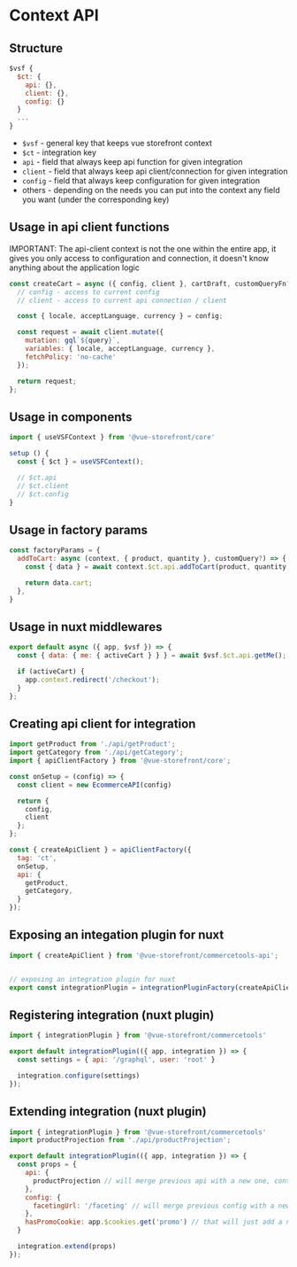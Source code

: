 # Context API

## Structure

```js
$vsf {
  $ct: {
    api: {},
    client: {},
    config: {}
  }
  ...
}
```
- `$vsf` - general key that keeps vue storefront context
- `$ct` - integration key
- `api` - field that always keep api function for given integration
- `client` - field that always keep api client/connection for given integration
- `config` - field that always keep configuration for given integration
- others - depending on the needs you can put into the context any field you want (under the corresponding key)

## Usage in api client functions
IMPORTANT: The api-client context is not the one within the entire app, it gives you only access to configuration and connection, it doesn't know anything about the application logic

```js
const createCart = async ({ config, client }, cartDraft, customQueryFn?) => {
  // config - access to current config
  // client - access to current api connection / client

  const { locale, acceptLanguage, currency } = config;

  const request = await client.mutate({
    mutation: gql`${query}`,
    variables: { locale, acceptLanguage, currency },
    fetchPolicy: 'no-cache'
  });

  return request;
};
```

## Usage in components

```js
import { useVSFContext } from '@vue-storefront/core'

setup () {
  const { $ct } = useVSFContext();

  // $ct.api
  // $ct.client
  // $ct.config
}
```

## Usage in factory params

```js
const factoryParams = {
  addToCart: async (context, { product, quantity }, customQuery?) => {
    const { data } = await context.$ct.api.addToCart(product, quantity, customQuery);

    return data.cart;
  },
}
```

## Usage in nuxt middlewares

```js
export default async ({ app, $vsf }) => {
  const { data: { me: { activeCart } } } = await $vsf.$ct.api.getMe();

  if (activeCart) {
    app.context.redirect('/checkout');
  }
};
```

## Creating api client for integration

```js
import getProduct from './api/getProduct';
import getCategory from './api/getCategory';
import { apiClientFactory } from '@vue-storefront/core';

const onSetup = (config) => {
  const client = new EcommerceAPI(config)

  return {
    config,
    client
  };
};

const { createApiClient } = apiClientFactory({
  tag: 'ct',
  onSetup,
  api: {
    getProduct,
    getCategory,
  }
});
```

## Exposing an integation plugin for nuxt

```js
import { createApiClient } from '@vue-storefront/commercetools-api';


// exposing an integration plugin for nuxt
export const integrationPlugin = integrationPluginFactory(createApiClient);
```


## Registering integration (nuxt plugin)

```js
import { integrationPlugin } from '@vue-storefront/commercetools'

export default integrationPlugin(({ app, integration }) => {
  const settings = { api: '/graphql', user: 'root' }

  integration.configure(settings)
});
```

## Extending integration (nuxt plugin)

```js
import { integrationPlugin } from '@vue-storefront/commercetools'
import productProjection from './api/productProjection';

export default integrationPlugin(({ app, integration }) => {
  const props = {
    api: {
      productProjection // will merge previous api with a new one, context will be applied to the given function
    },
    config: {
      facetingUrl: '/faceting' // will merge previous config with a new one
    },
    hasPromoCookie: app.$cookies.get('promo') // that will just add a new field under the $ct key
  }

  integration.extend(props)
});
```
